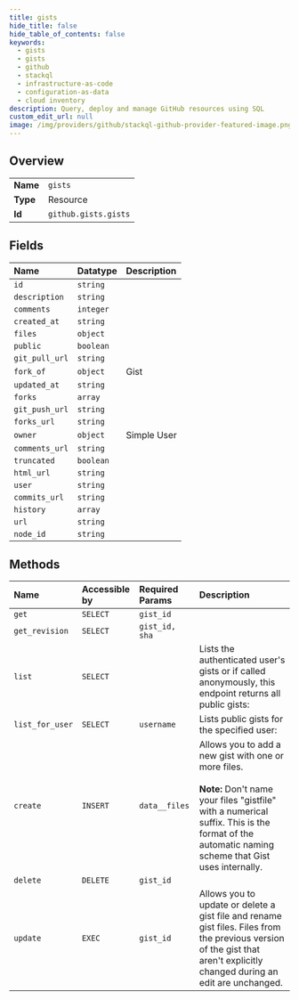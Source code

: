 ```yaml
---
title: gists
hide_title: false
hide_table_of_contents: false
keywords:
  - gists
  - gists
  - github    
  - stackql
  - infrastructure-as-code
  - configuration-as-data
  - cloud inventory
description: Query, deploy and manage GitHub resources using SQL
custom_edit_url: null
image: /img/providers/github/stackql-github-provider-featured-image.png
---
```

  
    

## Overview
<table><tbody>
<tr><td><b>Name</b></td><td><code>gists</code></td></tr>
<tr><td><b>Type</b></td><td>Resource</td></tr>
<tr><td><b>Id</b></td><td><code>github.gists.gists</code></td></tr>
</tbody></table>

## Fields
| Name | Datatype | Description |
|:-----|:---------|:------------|
| `id` | `string` |  |
| `description` | `string` |  |
| `comments` | `integer` |  |
| `created_at` | `string` |  |
| `files` | `object` |  |
| `public` | `boolean` |  |
| `git_pull_url` | `string` |  |
| `fork_of` | `object` | Gist |
| `updated_at` | `string` |  |
| `forks` | `array` |  |
| `git_push_url` | `string` |  |
| `forks_url` | `string` |  |
| `owner` | `object` | Simple User |
| `comments_url` | `string` |  |
| `truncated` | `boolean` |  |
| `html_url` | `string` |  |
| `user` | `string` |  |
| `commits_url` | `string` |  |
| `history` | `array` |  |
| `url` | `string` |  |
| `node_id` | `string` |  |
## Methods
| Name | Accessible by | Required Params | Description |
|:-----|:--------------|:----------------|:------------|
| `get` | `SELECT` | `gist_id` |  |
| `get_revision` | `SELECT` | `gist_id, sha` |  |
| `list` | `SELECT` |  | Lists the authenticated user's gists or if called anonymously, this endpoint returns all public gists: |
| `list_for_user` | `SELECT` | `username` | Lists public gists for the specified user: |
| `create` | `INSERT` | `data__files` | Allows you to add a new gist with one or more files.<br /><br />**Note:** Don't name your files "gistfile" with a numerical suffix. This is the format of the automatic naming scheme that Gist uses internally. |
| `delete` | `DELETE` | `gist_id` |  |
| `update` | `EXEC` | `gist_id` | Allows you to update or delete a gist file and rename gist files. Files from the previous version of the gist that aren't explicitly changed during an edit are unchanged. |
